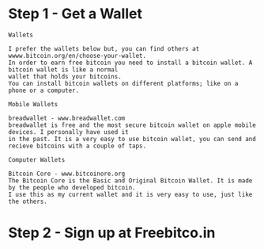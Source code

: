 # Step 1 - Get a Wallet

    Wallets
    
    I prefer the wallets below but, you can find others at wwww.bitcoin.org/en/choose-your-wallet.
    In order to earn free bitcoin you need to install a bitcoin wallet. A bitcoin wallet is like a normal 
    wallet that holds your bitcoins.
    You can install bitcoin wallets on different platforms; like on a phone or a computer.
    
    Mobile Wallets
  
    breadwallet - www.breadwallet.com
    breadwallet is free and the most secure bitcoin wallet on apple mobile devices. I personally have used it
    in the past. It is a very easy to use bitcoin wallet, you can send and recieve bitcoins with a couple of taps.

    Computer Wallets

    Bitcoin Core - www.bitcoinore.org
    The Bitcoin Core is the Basic and Original Bitcoin Wallet. It is made by the people who developed bitcoin. 
    I use this as my current wallet and it is very easy to use, just like the others.
    
# Step 2 - Sign up at Freebitco.in

    
